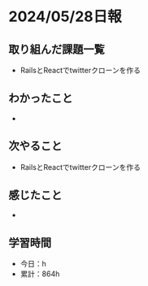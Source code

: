 # 2024/05/28日報
## 取り組んだ課題一覧
- RailsとReactでtwitterクローンを作る

## わかったこと
- 

## 次やること
- RailsとReactでtwitterクローンを作る

## 感じたこと
- 

## 学習時間
- 今日：h
- 累計：864h
